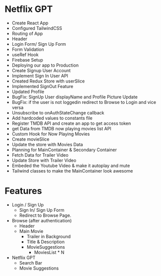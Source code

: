 # Netflix GPT

- Create React App
- Configured TailwindCSS
- Routing of App
- Header
- Login Form/ Sign Up Form
- Form Validation
- useRef Hook
- Firebase Setup
- Deploying our app to Production
- Create Signup User Account
- Implement Sign In User API
- Created Redux Store with userSlice
- Implemented SignOut Feature
- Updated Profile
- BugFix: SignUp User displayName and Profile Picture Update
- BugFix: if the user is not loggedin redirect to Browse to Login and vice versa
- Unsubscribe to onAuthStateChange callback
- Add hardcoded values to constants file
- Register TMDB API and create an app to get access token
- get Data from TMDB now playing movies list API
- Custom Hook for Now Playing Movies
- Create movieSlice
- Update the store with Movies Data
- Planning for MainContainer & Secondary Container
- Fetch Data for Trailer Video
- Update Store with Trailer Video
- Embeded the Youtube Video & make it autoplay and mute
- Tailwind classes to make the MainContainer look awesome

# Features

- Login / Sign Up
  - Sign In/ Sign Up Form
  - Redirect to Browse Page.
- Browse (after authentication)
  - Header
  - Main Movie
    - Trailer in Background
    - Title & Description
    - MovieSuggestions
      - MoviesList \* N
- Netflix GPT
  - Search Bar
  - Movie Suggestions

